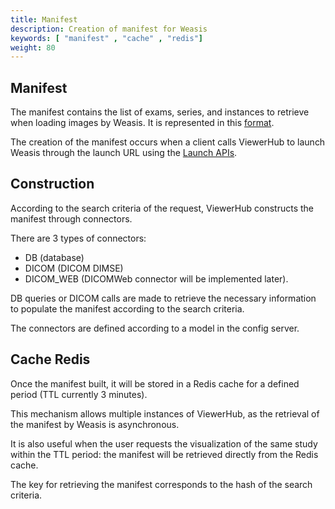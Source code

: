 ```yaml
---
title: Manifest
description: Creation of manifest for Weasis
keywords: [ "manifest" , "cache" , "redis"]
weight: 80
---
```



## Manifest

The manifest contains the list of exams, series, and instances to retrieve when loading images by Weasis. It is represented in this [format](../../basics/customize/integration/#build-an-xml-manifest).

The creation of the manifest occurs when a client calls ViewerHub to launch Weasis through the launch URL using the [Launch APIs](../api).  

## Construction

According to the search criteria of the request, ViewerHub constructs the manifest through connectors.

There are 3 types of connectors:
- DB (database)
- DICOM (DICOM DIMSE)
- DICOM_WEB (DICOMWeb connector will be implemented later).

DB queries or DICOM calls are made to retrieve the necessary information to populate the manifest according to the search criteria.

The connectors are defined according to a model in the config server.

## Cache Redis

Once the manifest built, it will be stored in a Redis cache for a defined period (TTL currently 3 minutes).

This mechanism allows multiple instances of ViewerHub, as the retrieval of the manifest by Weasis is asynchronous.

It is also useful when the user requests the visualization of the same study within the TTL period: the manifest will be retrieved directly from the Redis cache.

The key for retrieving the manifest corresponds to the hash of the search criteria.

